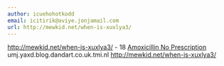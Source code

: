 ```yaml
---
author: icuehohotkodd
email: icitirik@aviye.jonjamail.com
url: http://mewkid.net/when-is-xuxlya3/
---
```


http://mewkid.net/when-is-xuxlya3/ - 18 <a href="http://mewkid.net/when-is-xuxlya3/">Amoxicillin No Prescription</a> umj.yaxd.blog.dandart.co.uk.tmi.nl http://mewkid.net/when-is-xuxlya3/